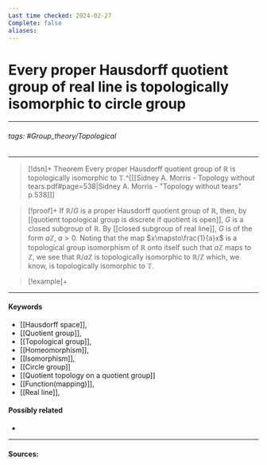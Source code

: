 ```yaml
---
Last time checked: 2024-02-27
Complete: false
aliases:
---
```

# Every proper Hausdorff quotient group of real line is topologically isomorphic to circle group
***
###### tags: #Group_theory/Topological 
***
>[!dsn]+ Theorem
>Every proper Hausdorff quotient group of $\mathbb{R}$ is topologically isomorphic to $\mathbb{T}$.^[[[Sidney A. Morris - Topology without tears.pdf#page=538|Sidney A. Morris - "Topology without tears" p.538]]]

>[!proof]+
>If $\mathbb{R}/G$ is a proper Hausdorff quotient group of $\mathbb{R}$, then, by [[quotient topological group is discrete if quotient is open]], $G$ is a closed subgroup of $\mathbb{R}$. By [[closed subgroup of real line]], $G$ is of the form $a\mathbb{Z}$, $a>0$. Noting that the map $x\mapsto\frac{1}{a}x$ is a topological group isomorphism of $\mathbb{R}$ onto itself such that $a\mathbb{Z}$ maps to $\mathbb{Z}$, we see that $\mathbb{R}/a\mathbb{Z}$ is topologically isomorphic to $\mathbb{R}/\mathbb{Z}$ which, we know, is topologically isomorphic to $\mathbb{T}$.

>[!example]+ 
>
***
#### Keywords
- [[Hausdorff space]],
- [[Quotient group]],
- [[Topological group]],
- [[Homeomorphism]],
- [[Isomorphism]],
- [[Circle group]]
- [[Quotient topology on a quotient group]]
- [[Function(mapping)]],
- [[Real line]],
#### Possibly related
- 
***
#### Sources: